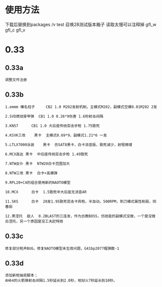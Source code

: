 # 使用方法
下载后替换到packages /v test 召唤28测试版本箱子 读取太慢可以注释掉 gfl_w gfl_c gfl_v

# 0.33

## 0.33a
	调整文件注册

## 0.33b
	1.emmm 榛名柱子  	CB2 1.0	M202发射机制，主模式M202，副模式空爆0.01M202 2发

	2.SVD燃烧穿甲弹 	CB1 1.0	0.26*9伤害 1.6秒射击间隔

	3.KN57 		CB1 1.0	大后座传统突击步枪 1.75致死

	4.KSVK三改	黑卡	主模式0.69*9，副模式1.21*6 一发

	5.LTLX7000泳装	黑卡	仿SAT8黑卡，白卡消音版，致死减少，射程微增

	6.MCX高达	黑卡	中后座传统突击步枪 1.49致死 

	7.NTW女仆	黑卡 	NTW20白卡范围加大

	8.NTW三改	黑卡	白卡+高爆弹

	9.RPL20+C4的组合使用新的NAOTO模型

	10.MCX		白卡	1.5致死中大后座无消音AR

	11.SKS		白卡	20发1.95致死突击卡宾枪，半自动，500RPM，刺刀模式属性削弱，同春田

	12.黑涅托	敌人	0.2BLAST的三连发，作为白教BOSS，仿技能的副模式没做，一个是没做白涅托，另一个原因是没工夫赶特效

## 0.33c
	修复部分枪声BUG，修复NAOTO模型未生效问题，G41bp2077榴弹数-1

## 0.33d
	添加新枪抽奖脚本；
	AH64的火箭弹射击间隔1.5秒延长到2.0秒，地狱火7秒延长到10秒。